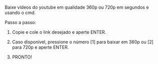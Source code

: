 Baixe vídeos do youtube em qualidade 360p ou 720p em segundos e usando o cmd.

Passo a passo:
1. Copie e cole o link desejado e aperte ENTER.

2. Caso disponível, pressione o número [1] para baixar em 360p ou [2] para 720p e aperte ENTER.

3. PRONTO!
